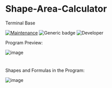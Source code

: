 # Shape-Area-Calculator
Terminal Base

[![Maintenance](https://img.shields.io/badge/Maintained%3F-yes-green.svg)](https://GitHub.com/Naereen/StrapDown.js/graphs/commit-activity)
![Generic badge](https://img.shields.io/badge/Development%3f-Complete-green.svg)
![Developer](https://img.shields.io/badge/Developer-ChristianJude23-blue)

Program Preview:

![image](https://github.com/ChristianJude23/Shape-Area-Calculator/assets/152279955/3c3eca26-0860-48b2-b875-4d53461b2ee4)


#


Shapes and Formulas in the Program:

![image](https://github.com/ChristianJude23/Shape-Area-Calculator/assets/152279955/b6505bd4-b23a-4bfa-a8e1-14073f006369)

